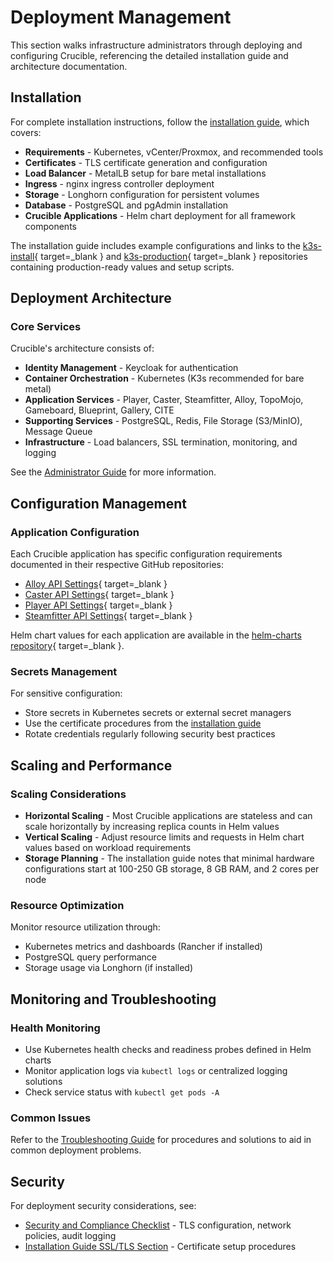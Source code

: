 # Deployment Management

This section walks infrastructure administrators through deploying and configuring Crucible, referencing the detailed installation guide and architecture documentation.

## Installation

For complete installation instructions, follow the [installation guide](../../install/index.md), which covers:

- **Requirements** - Kubernetes, vCenter/Proxmox, and recommended tools
- **Certificates** - TLS certificate generation and configuration
- **Load Balancer** - MetalLB setup for bare metal installations
- **Ingress** - nginx ingress controller deployment
- **Storage** - Longhorn configuration for persistent volumes
- **Database** - PostgreSQL and pgAdmin installation
- **Crucible Applications** - Helm chart deployment for all framework components

The installation guide includes example configurations and links to the [k3s-install](https://github.com/avershave/k3s-install){ target=_blank } and [k3s-production](https://github.com/sei-noconnor/k3s-production){ target=_blank } repositories containing production-ready values and setup scripts.

## Deployment Architecture

### Core Services

Crucible's architecture consists of:

- **Identity Management** - Keycloak for authentication
- **Container Orchestration** - Kubernetes (K3s recommended for bare metal)
- **Application Services** - Player, Caster, Steamfitter, Alloy, TopoMojo, Gameboard, Blueprint, Gallery, CITE
- **Supporting Services** - PostgreSQL, Redis, File Storage (S3/MinIO), Message Queue
- **Infrastructure** - Load balancers, SSL termination, monitoring, and logging

See the [Administrator Guide](../index.md) for more information.

## Configuration Management

### Application Configuration

Each Crucible application has specific configuration requirements documented in their respective GitHub repositories:

- [Alloy API Settings](https://github.com/cmu-sei/Alloy.Api){ target=_blank }
- [Caster API Settings](https://github.com/cmu-sei/Caster.Api){ target=_blank }
- [Player API Settings](https://github.com/cmu-sei/Player.Api){ target=_blank }
- [Steamfitter API Settings](https://github.com/cmu-sei/Steamfitter.Api){ target=_blank }

Helm chart values for each application are available in the [helm-charts repository](https://github.com/cmu-sei/helm-charts){ target=_blank }.

### Secrets Management

For sensitive configuration:

- Store secrets in Kubernetes secrets or external secret managers
- Use the certificate procedures from the [installation guide](../../install/index.md#certificates)
- Rotate credentials regularly following security best practices

## Scaling and Performance

### Scaling Considerations

- **Horizontal Scaling** - Most Crucible applications are stateless and can scale horizontally by increasing replica counts in Helm values
- **Vertical Scaling** - Adjust resource limits and requests in Helm chart values based on workload requirements
- **Storage Planning** - The installation guide notes that minimal hardware configurations start at 100-250 GB storage, 8 GB RAM, and 2 cores per node

### Resource Optimization

Monitor resource utilization through:

- Kubernetes metrics and dashboards (Rancher if installed)
- PostgreSQL query performance
- Storage usage via Longhorn (if installed)

## Monitoring and Troubleshooting

### Health Monitoring

- Use Kubernetes health checks and readiness probes defined in Helm charts
- Monitor application logs via `kubectl logs` or centralized logging solutions
- Check service status with `kubectl get pods -A`

### Common Issues

Refer to the [Troubleshooting Guide](../troubleshooting/index.md) for procedures and solutions to aid in common deployment problems.

## Security

For deployment security considerations, see:

- [Security and Compliance Checklist](../security/index.md) - TLS configuration, network policies, audit logging
- [Installation Guide SSL/TLS Section](../../install/index.md#certificates) - Certificate setup procedures

